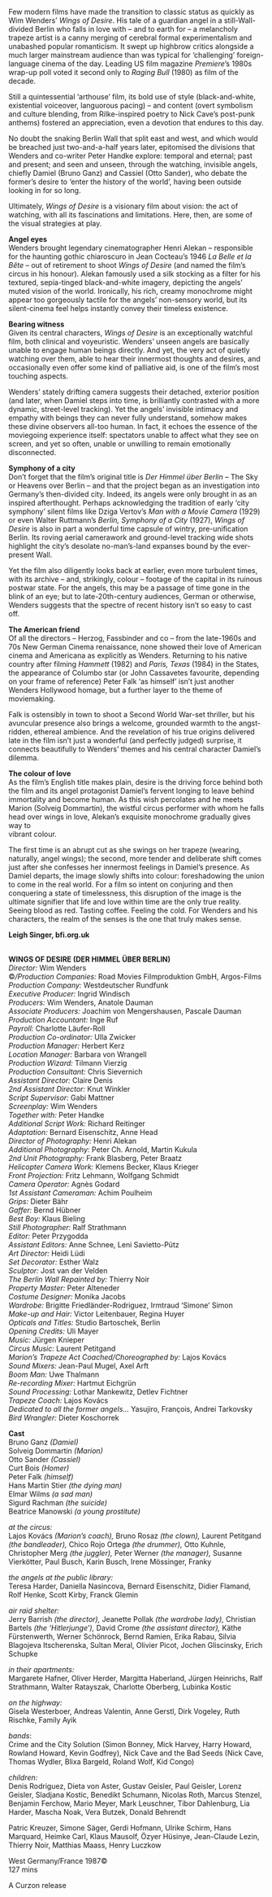 

Few modern films have made the transition to classic status as quickly as Wim Wenders’ _Wings of Desire_. His tale of a guardian angel in a still-Wall-divided Berlin who falls in love with – and to earth for – a melancholy trapeze artist is a canny merging of cerebral formal experimentalism and unabashed popular romanticism. It swept up highbrow critics alongside a much larger mainstream audience than was typical for ‘challenging’ foreign-language cinema of the day. Leading US film magazine _Premiere_’s 1980s wrap-up poll voted it second only to _Raging Bull_ (1980) as film of the decade.

Still a quintessential ‘arthouse’ film, its bold use of style (black-and-white, existential voiceover, languorous pacing) – and content (overt symbolism and culture blending, from Rilke-inspired poetry to Nick Cave’s post-punk anthems) fostered an appreciation, even a devotion that endures to this day.

No doubt the snaking Berlin Wall that split east and west, and which would be breached just two-and-a-half years later, epitomised the divisions that Wenders and co-writer Peter Handke explore: temporal and eternal; past and present; and seen and unseen, through the watching, invisible angels, chiefly Damiel (Bruno Ganz) and Cassiel (Otto Sander), who debate the former’s desire to ‘enter the history of the world’, having been outside looking in for so long.

Ultimately, _Wings of Desire_ is a visionary film about vision: the act of watching, with all its fascinations and limitations. Here, then, are some of the visual strategies at play.

**Angel eyes**  
Wenders brought legendary cinematographer Henri Alekan – responsible for the haunting gothic chiaroscuro in Jean Cocteau’s 1946 _La Belle et la Bête_ – out of retirement to shoot _Wings of Desire_ (and named the film’s circus in his honour). Alekan famously used a silk stocking as a filter for his textured, sepia-tinged black-and-white imagery, depicting the angels’ muted vision of the world. Ironically, his rich, creamy monochrome might appear too gorgeously tactile for the angels’ non-sensory world, but its silent-cinema feel helps instantly convey their timeless existence.

**Bearing witness**  
Given its central characters, _Wings of Desire_ is an exceptionally watchful film, both clinical and voyeuristic. Wenders’ unseen angels are basically unable to engage human beings directly. And yet, the very act of quietly watching over them, able to hear their innermost thoughts and desires, and occasionally even offer some kind of palliative aid, is one of the film’s most touching aspects.

Wenders’ stately drifting camera suggests their detached, exterior position (and later, when Damiel steps into time, is brilliantly contrasted with a more dynamic, street-level tracking). Yet the angels’ invisible intimacy and empathy with beings they can never fully understand, somehow makes these divine observers all-too human. In fact, it echoes the essence of the moviegoing experience itself: spectators unable to affect what they see on screen, and yet so often, unable or unwilling to remain emotionally disconnected.

**Symphony of a city**  
Don’t forget that the film’s original title is _Der Himmel über Berlin_ – The Sky or Heavens over Berlin – and that the project began as an investigation into Germany’s then-divided city. Indeed, its angels were only brought in as an inspired afterthought. Perhaps acknowledging the tradition of early ‘city symphony’ silent films like Dziga Vertov’s _Man with a Movie Camera_ (1929) or even Walter Ruttmann’s _Berlin, Symphony of a City_ (1927), _Wings of Desire_ is also in part a wonderful time capsule of wintry, pre-unification Berlin. Its roving aerial camerawork and ground-level tracking wide shots highlight the city’s desolate no-man’s-land expanses bound by the ever-present Wall.

Yet the film also diligently looks back at earlier, even more turbulent times, with its archive – and, strikingly, colour – footage of the capital in its ruinous postwar state. For the angels, this may be a passage of time gone in the blink of an eye; but to late-20th-century audiences, German or otherwise, Wenders suggests that the spectre of recent history isn’t so easy to cast off.

**The American friend**  
Of all the directors – Herzog, Fassbinder and co – from the late-1960s and 70s New German Cinema renaissance, none showed their love of American cinema and Americana as explicitly as Wenders. Returning to his native country after filming _Hammett_ (1982) and _Paris, Texas_ (1984) in the States, the appearance of Columbo star (or John Cassavetes favourite, depending on your frame of reference) Peter Falk ‘as himself’ isn’t just another Wenders Hollywood homage, but a further layer to the theme of moviemaking.

Falk is ostensibly in town to shoot a Second World War-set thriller, but his avuncular presence also brings a welcome, grounded warmth to the angst-ridden, ethereal ambience. And the revelation of his true origins delivered late in the film isn’t just a wonderful (and perfectly judged) surprise, it connects beautifully to Wenders’ themes and his central character Damiel’s dilemma.

**The colour of love**  
As the film’s English title makes plain, desire is the driving force behind both the film and its angel protagonist Damiel’s fervent longing to leave behind immortality and become human. As this wish percolates and he meets Marion (Solveig Dommartin), the wistful circus performer with whom he falls head over wings in love, Alekan’s exquisite monochrome gradually gives way to  
vibrant colour.

The first time is an abrupt cut as she swings on her trapeze (wearing, naturally, angel wings); the second, more tender and deliberate shift comes just after she confesses her innermost feelings in Damiel’s presence. As Damiel departs, the image slowly shifts into colour: foreshadowing the union to come in the real world. For a film so intent on conjuring and then conquering a state of timelessness, this disruption of the image is the ultimate signifier that life and love within time are the only true reality. Seeing blood as red. Tasting coffee. Feeling the cold. For Wenders and his characters, the realm of the senses is the one that truly makes sense.

**Leigh Singer, bfi.org.uk**
<br><br>

**WINGS OF DESIRE (DER HIMMEL ÜBER BERLIN)**<br>
_Director:_ Wim Wenders  
©_/Production Companies:_  Road Movies Filmproduktion GmbH, Argos-Films<br> 
_Production Company:_ Westdeutscher Rundfunk<br>
_Executive Producer:_ Ingrid Windisch<br>
_Producers:_ Wim Wenders, Anatole Dauman<br> 
_Associate Producers:_ Joachim von Mengershausen, Pascale Dauman<br>
_Production Accountant:_ Inge Ruf<br>
_Payroll:_ Charlotte Läufer-Roll<br>
_Production Co-ordinator:_ Ulla Zwicker<br>
_Production Manager:_ Herbert Kerz<br>
_Location Manager:_ Barbara von Wrangell<br> 
_Production Wizard:_ Tilmann Vierzig<br>
_Production Consultant:_ Chris Sievernich<br>
_Assistant Director:_ Claire Denis<br>
_2nd Assistant Director:_ Knut Winkler<br>
_Script Supervisor:_ Gabi Mattner<br>
_Screenplay:_ Wim Wenders<br>
_Together with:_ Peter Handke<br>
_Additional Script Work:_ Richard Reitinger<br>
_Adaptation:_ Bernard Eisenschitz, Anne Head<br> 
_Director of Photography:_ Henri Alekan<br>
_Additional Photography:_ Peter Ch. Arnold,  Martin Kukula<br>
_2nd Unit Photography:_ Frank Blasberg,  Peter Braatz<br>
_Helicopter Camera Work:_ Klemens Becker,  Klaus Krieger<br>
_Front Projection:_ Fritz Lehmann, Wolfgang Schmidt<br>
_Camera Operator:_ Agnès Godard<br>
_1st Assistant Cameraman:_ Achim Poulheim<br>
_Grips:_ Dieter Bähr<br>
_Gaffer:_ Bernd Hübner<br>
_Best Boy:_ Klaus Bieling<br>
_Still Photographer:_ Ralf Strathmann<br>
_Editor:_ Peter Przygodda<br>
_Assistant Editors:_ Anne Schnee, Leni Savietto-Pütz<br> 
_Art Director:_ Heidi Lüdi<br>
_Set Decorator:_ Esther Walz<br>
_Sculptor:_ Jost van der Velden<br>
_The Berlin Wall Repainted by:_ Thierry Noir<br>
_Property Master:_ Peter Alteneder<br>
_Costume Designer:_ Monika Jacobs<br>
_Wardrobe:_ Brigitte Friedländer-Rodriguez,  Irmtraud ‘Simone’ Simon<br>
_Make-up and Hair:_ Victor Leitenbauer,  Regina Huyer<br>
_Opticals and Titles:_ Studio Bartoschek, Berlin<br>
_Opening Credits:_ Uli Mayer<br>
_Music:_ Jürgen Knieper<br>
_Circus Music:_ Laurent Petitgand<br>
_Marion’s Trapeze Act Coached/Choreographed by:_ Lajos Kovács<br>
_Sound Mixers:_ Jean-Paul Mugel, Axel Arft<br>
_Boom Man:_ Uwe Thalmann<br>
_Re-recording Mixer:_ Hartmut Eichgrün<br>
_Sound Processing:_ Lothar Mankewitz,  Detlev Fichtner<br>
_Trapeze Coach:_ Lajos Kovács<br>
_Dedicated to all the former angels…_  Yasujiro, François, Andrei Tarkovsky<br>
_Bird Wrangler:_ Dieter Koschorrek<br>

**Cast**<br>
Bruno Ganz _(Damiel)_<br>
Solveig Dommartin _(Marion)_<br>
Otto Sander _(Cassiel)_<br>
Curt Bois _(Homer)_<br>
Peter Falk _(himself)_<br>
Hans Martin Stier _(the dying man)_<br>
Elmar Wilms _(a sad man)_<br>
Sigurd Rachman _(the suicide)_<br>
Beatrice Manowski _(a young prostitute)_<br>

_at the circus:_<br>
Lajos Kovács _(Marion’s coach),_ Bruno Rosaz  _(the clown),_ Laurent Petitgand _(the bandleader),_ Chico Rojo Ortega _(the drummer),_ Otto Kuhnle, Christopher Merg _(the juggler),_ Peter Werner  _(the manager),_ Susanne Vierkötter, Paul Busch, Karin Busch, Irene Mössinger, Franky

_the angels at the public library:_<br>
Teresa Harder, Daniella Nasincova,  Bernard Eisenschitz, Didier Flamand, Rolf Henke, Scott Kirby, Franck Glemin

_air raid shelter:_<br>
Jerry Barrish _(the director),_ Jeanette Pollak  _(the wardrobe lady),_ Christian Bartels  _(the ‘Hitlerjunge’),_ David Crome _(the assistant director),_ Käthe Fürstenwerth, Werner Schönrock, Bernd Ramien, Erika Rabau, Silvia Blagojeva Itscherenska, Sultan Meral, Olivier Picot,  Jochen Gliscinsky, Erich Schupke

_in their apartments:_<br>
Margarete Hafner, Oliver Herder,  Margitta Haberland, Jürgen Heinrichs,  Ralf Strathmann, Walter Ratayszak,  Charlotte Oberberg, Lubinka Kostic

_on the highway:_<br>
Gisela Westerboer, Andreas Valentin, Anne Gerstl, Dirk Vogeley, Ruth Rischke, Family Ayik

_bands_:<br>
Crime and the City Solution (Simon Bonney,  Mick Harvey, Harry Howard, Rowland Howard, Kevin Godfrey), Nick Cave and the Bad Seeds  (Nick Cave, Thomas Wydler, Blixa Bargeld,  Roland Wolf, Kid Congo)

_children:_<br>
Denis Rodriguez, Dieta von Aster, Gustav Geisler, Paul Geisler, Lorenz Geisler, Sladjana Kostic, Benedikt Schumann, Nicolas Roth, Marcus Stenzel, Benjamin Ferchow, Mario Meyer, Mark Leuschner, Tibor Dahlenburg, Lia Harder, Mascha Noak,  Vera Butzek, Donald Behrendt

Patric Kreuzer, Simone Säger, Gerdi Hofmann, Ulrike Schirm, Hans Marquard, Heimke Carl,  Klaus Mausolf, Özyer Hüsinye, Jean-Claude Lezin, Thierry Noir, Matthias Maass, Henry Luczkow

West Germany/France 1987©<br>
127 mins

A Curzon release<br>
<br>
<!--stackedit_data:
eyJoaXN0b3J5IjpbLTI1ODM2Mjk2MiwtMTg2NjU0MTM3NF19
-->